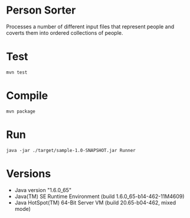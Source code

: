 # Person Sorter
Processes a number of different input files that represent people and coverts them into ordered collections of people.

# Test
```
mvn test
```

# Compile
```
mvn package
```

# Run
```
java -jar ./target/sample-1.0-SNAPSHOT.jar Runner
```

# Versions
* Java version "1.6.0_65"
* Java(TM) SE Runtime Environment (build 1.6.0_65-b14-462-11M4609)
* Java HotSpot(TM) 64-Bit Server VM (build 20.65-b04-462, mixed mode)
